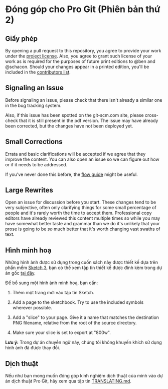 # Đóng góp cho Pro Git (Phiên bản thứ 2)

## Giấy phép

By opening a pull request to this repository, you agree to provide your work under the [project license](LICENSE.asc).
Also, you agree to grant such license of your work as is required for the purposes of future print editions to @ben and @schacon.
Should your changes appear in a printed edition, you'll be included in the [contributors list](book/contributors.asc).

## Signaling an Issue

Before signaling an issue, please check that there isn't already a similar one in the bug tracking system.

Also, if this issue has been spotted on the git-scm.com site, please cross-check that it is still present in the pdf version.
The issue may have already been corrected, but the changes have not been deployed yet.

## Small Corrections

Errata and basic clarifications will be accepted if we agree that they improve the content.
You can also open an issue so we can figure out how or if it needs to be addressed.

If you've never done this before, the [flow guide](https://guides.github.com/introduction/flow/) might be useful.

## Large Rewrites

Open an issue for discussion before you start.
These changes tend to be very subjective, often only clarifying things for some small percentage of people and it's rarely worth the time to accept them.
Professional copy editors have already reviewed this content multiple times so while you may have somewhat better taste and grammar than we do it's unlikely that your prose is going to be *so* much better that it's worth changing vast swaths of text.

## Hình minh hoạ

Những hình ảnh được sử dụng trong cuốn sách này được thiết kế dựa trên phần mềm [Sketch 3](https://www.sketchapp.com/), bạn có thể xem tập tin thiết kế được đính kèm trong dự án gốc [tại đây](diagram-source/progit.sketch).

Để bổ sung một hình ảnh minh hoạ, bạn cần:

1. Thêm một trang mới vào tập tin Sketch. 

1. Add a page to the sketchbook.
Try to use the included symbols wherever possible.
2. Add a "slice" to your page.
Give it a name that matches the destination PNG filename, relative from the root of the source directory.
3. Make sure your slice is set to export at "800w".

**Lưu ý:** Trong dự án chuyển ngữ này, chúng tôi không khuyến khích sử dụng hình ảnh đã được thay đổi.

## Dịch thuật

Nếu như bạn mong muốn đóng góp kinh nghiệm dịch thuật của mình vào dự án dịch thuật Pro Git, hãy xem qua tập tin [TRANSLATING.md](TRANSLATING.md).

